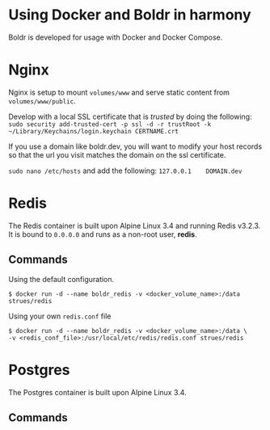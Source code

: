 Using Docker and Boldr in harmony
=====================

Boldr is developed for usage with Docker and Docker Compose.

Nginx
======

Nginx is setup to mount `volumes/www` and serve static content from `volumes/www/public`. 

Develop with a local SSL certificate that is *trusted* by doing the following:
`sudo security add-trusted-cert -p ssl -d -r trustRoot -k ~/Library/Keychains/login.keychain CERTNAME.crt`

If you use a domain like boldr.dev, you will want to modify your host records so that the url you visit matches the domain on the ssl certificate.

`sudo nano /etc/hosts` and add the following:  `127.0.0.1    DOMAIN.dev` 


Redis
======
The Redis container is built upon Alpine Linux 3.4 and running Redis v3.2.3. It is bound
to `0.0.0.0` and runs as a non-root user, **redis**.

Commands
----

Using the default configuration.
```
$ docker run -d --name boldr_redis -v <docker_volume_name>:/data strues/redis
```

Using your own `redis.conf` file
```
$ docker run -d --name boldr_redis -v <docker_volume_name>:/data \
-v <redis_conf_file>:/usr/local/etc/redis/redis.conf strues/redis
```


Postgres
=========
The Postgres container is built upon Alpine Linux 3.4.

Commands
----
